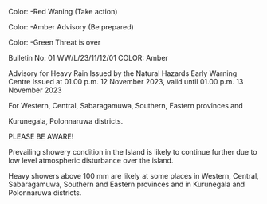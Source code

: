 Color: -Red Waning (Take action)

Color: -Amber Advisory (Be prepared)

Color: -Green Threat is over

Bulletin No: 01 WW/L/23/11/12/01 COLOR: Amber

Advisory for Heavy Rain Issued by the Natural Hazards Early Warning Centre Issued at 01.00 p.m. 12 November 2023, valid until 01.00 p.m. 13 November 2023

For Western, Central, Sabaragamuwa, Southern, Eastern provinces and

Kurunegala, Polonnaruwa districts.

PLEASE BE AWARE!

Prevailing showery condition in the Island is likely to continue further due to low level atmospheric disturbance over the island.

Heavy showers above 100 mm are likely at some places in Western, Central, Sabaragamuwa, Southern and Eastern provinces and in Kurunegala and Polonnaruwa districts.